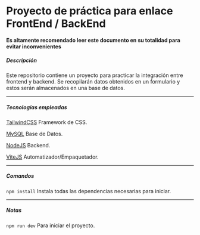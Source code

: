 # Proyecto de práctica para enlace FrontEnd / BackEnd

**Es altamente recomendado leer este documento en su totalidad para evitar inconvenientes**



##### Descripción



Este repositorio contiene un proyecto para practicar la integración entre frontend y backend. Se recopilarán datos obtenidos en un formulario y estos serán almacenados en una base de datos.

---

##### Tecnologías empleadas



[TailwindCSS](https://tailwindcss.com/) Framework de CSS.

[MySQL](https://www.mysql.com/) Base de Datos.

[NodeJS](https://nodejs.org/en/) Backend.

[ViteJS](https://vitejs.dev/) Automatizador/Empaquetador.

---

##### Comandos



``npm install`` Instala todas las dependencias necesarias para iniciar. 



---

##### Notas

``npm run dev`` Para iniciar el proyecto.